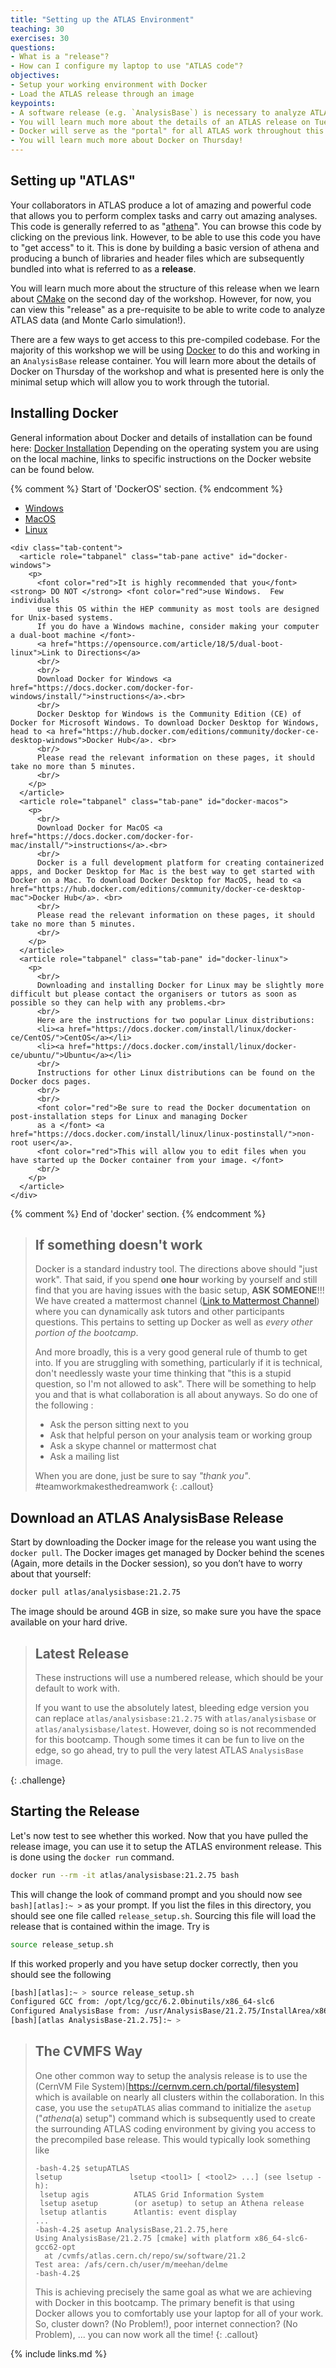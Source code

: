 ```yaml
---
title: "Setting up the ATLAS Environment"
teaching: 30
exercises: 30
questions:
- What is a "release"?
- How can I configure my laptop to use "ATLAS code"?
objectives:
- Setup your working environment with Docker
- Load the ATLAS release through an image
keypoints:
- A software release (e.g. `AnalysisBase`) is necessary to analyze ATLAS data.
- You will learn much more about the details of an ATLAS release on Tuesday!
- Docker will serve as the "portal" for all ATLAS work throughout this tutorial. It can be thought of a "virtual machine".
- You will learn much more about Docker on Thursday!
---
```


## Setting up "ATLAS"

Your collaborators in ATLAS produce a lot of amazing and powerful code that allows you to
perform complex tasks and carry out amazing analyses.  This code is generally referred to
as "[athena](https://gitlab.cern.ch/atlas/athena)". You can browse this code by clicking on
the previous link.  However, to be able to use this code you have to "get access" to it.
This is done by building a basic version of athena and producing a bunch of libraries
and header files which are subsequently bundled into what is referred to as a **release**.

You will learn much more about the structure of this release when we learn about [CMake](https://cmake.org)
on the second day of the workshop.  However, for now, you can view this "release" as a
pre-requisite to be able to write code to analyze ATLAS data (and Monte Carlo simulation!).

There are a few ways to get access to this pre-compiled codebase.  For the majority of this
workshop we will be using [Docker](https://www.docker.com/) to do this and working in an ```AnalysisBase```
release container.  You will learn more about the details of Docker on Thursday of the workshop
and what is presented here is only the minimal setup which will allow you to work through the tutorial.



## Installing Docker

General information about Docker and details of installation can be found here: [Docker Installation](https://docs.docker.com/install/)
Depending on the operating system you are using on the local machine, links to specific instructions on the Docker website can be found below.


<div id="DockerOS"> {% comment %} Start of 'DockerOS' section. {% endcomment %}
  <div>
    <ul class="nav nav-tabs nav-justified" role="tablist">
      <li role="presentation" class="active"><a data-os="windows" href="#docker-windows" aria-controls="Windows" role="tab" data-toggle="tab">Windows</a></li>
      <li role="presentation"><a data-os="macos" href="#docker-macos" aria-controls="MacOS" role="tab" data-toggle="tab">MacOS</a></li>
      <li role="presentation"><a data-os="linux" href="#docker-linux" aria-controls="Linux" role="tab" data-toggle="tab">Linux</a></li>
    </ul>

    <div class="tab-content">
      <article role="tabpanel" class="tab-pane active" id="docker-windows">
        <p>
          <font color="red">It is highly recommended that you</font> <strong> DO NOT </strong> <font color="red">use Windows.  Few individuals
          use this OS within the HEP community as most tools are designed for Unix-based systems.
          If you do have a Windows machine, consider making your computer a dual-boot machine </font>-
          <a href="https://opensource.com/article/18/5/dual-boot-linux">Link to Directions</a>
          <br/>
          <br/>
          Download Docker for Windows <a href="https://docs.docker.com/docker-for-windows/install/">instructions</a>.<br>
          <br/>
          Docker Desktop for Windows is the Community Edition (CE) of Docker for Microsoft Windows. To download Docker Desktop for Windows, head to <a href="https://hub.docker.com/editions/community/docker-ce-desktop-windows">Docker Hub</a>. <br>
          <br/>
          Please read the relevant information on these pages, it should take no more than 5 minutes.
          <br/>
        </p>
      </article>
      <article role="tabpanel" class="tab-pane" id="docker-macos">
        <p>
          <br/>
          Download Docker for MacOS <a href="https://docs.docker.com/docker-for-mac/install/">instructions</a>.<br>
          <br/>
          Docker is a full development platform for creating containerized apps, and Docker Desktop for Mac is the best way to get started with Docker on a Mac. To download Docker Desktop for MacOS, head to <a href="https://hub.docker.com/editions/community/docker-ce-desktop-mac">Docker Hub</a>. <br>
          <br/>
          Please read the relevant information on these pages, it should take no more than 5 minutes.
          <br/>
        </p>
      </article>
      <article role="tabpanel" class="tab-pane" id="docker-linux">
        <p>
          <br/>
          Downloading and installing Docker for Linux may be slightly more difficult but please contact the organisers or tutors as soon as possible so they can help with any problems.<br>
          <br/>
          Here are the instructions for two popular Linux distributions:
          <li><a href="https://docs.docker.com/install/linux/docker-ce/CentOS/">CentOS</a></li>
          <li><a href="https://docs.docker.com/install/linux/docker-ce/ubuntu/">Ubuntu</a></li>
          <br/>
          Instructions for other Linux distributions can be found on the Docker docs pages.
          <br/>
          <br/>
          <font color="red">Be sure to read the Docker documentation on post-installation steps for Linux and managing Docker
          as a </font> <a href="https://docs.docker.com/install/linux/linux-postinstall/">non-root user</a>.
          <font color="red">This will allow you to edit files when you have started up the Docker container from your image. </font>
          <br/>
        </p>
      </article>
    </div>
  </div>
</div> {% comment %} End of 'docker' section. {% endcomment %}

> ## If something doesn't work
> Docker is a standard industry tool.  The directions above should "just work".  That said, if you spend **one hour** working
> by yourself and still find that you are having issues with the basic setup, **ASK SOMEONE**!!!  We have created a mattermost channel
> ([Link to Mattermost Channel](https://mattermost.web.cern.ch/signup_user_complete/?id=qp87x1fco7rj88k44rjhgmmube)) where you
> can dynamically ask tutors and other participants questions.  This pertains to setting up Docker as well as _every other portion of the bootcamp_.
>
> And more broadly, this is a very good general rule of thumb to get into.  If you are struggling with something, particularly if it is technical, don't needlessly
> waste your time thinking that "this is a stupid question, so I'm not allowed to ask".  There will be something to help you and that is
> what collaboration is all about anyways. So do one of the following :
> - Ask the person sitting next to you
> - Ask that helpful person on your analysis team or working group
> - Ask a skype channel or mattermost chat
> - Ask a mailing list
>
> When you are done, just be sure to say _"thank you"_. #teamworkmakesthedreamwork
{: .callout}


## Download an ATLAS AnalysisBase Release

Start by downloading the Docker image for the release you want using the `docker pull`. The Docker images get managed by
Docker behind the scenes (Again, more details in the Docker session), so you don’t have to worry about that yourself:

```bash
docker pull atlas/analysisbase:21.2.75
```

The image should be around 4GB in size, so make sure you have the space available on your hard drive.

> ## Latest Release
> These instructions will use a numbered release, which should be your default to work with.
>
> If you want to use the absolutely latest, bleeding edge version you can replace ```atlas/analysisbase:21.2.75```
> with ```atlas/analysisbase``` or ```atlas/analysisbase/latest```.  However, doing so is not recommended for this bootcamp.
> Though some times it can be fun to live on the edge, so go ahead, try to pull the very latest ATLAS `AnalysisBase` image.
>
{: .challenge}

## Starting the Release

Let's now test to see whether this worked.  Now that you have pulled the release image, you can use it to setup the ATLAS environment release.
This is done using the `docker run` command.

```bash
docker run --rm -it atlas/analysisbase:21.2.75 bash
```
This will change the look of command prompt and you should now see `bash][atlas]:~ >` as your prompt.  If you
list the files in this directory, you should see one file called `release_setup.sh`.  Sourcing this file will
load the release that is contained within the image.  Try is
```bash
source release_setup.sh
```
If this worked properly and you have setup docker correctly, then you should see the following

```bash
[bash][atlas]:~ > source release_setup.sh
Configured GCC from: /opt/lcg/gcc/6.2.0binutils/x86_64-slc6
Configured AnalysisBase from: /usr/AnalysisBase/21.2.75/InstallArea/x86_64-slc6-gcc62-opt
[bash][atlas AnalysisBase-21.2.75]:~ >
```

> ## The CVMFS Way
> One other common way to setup the analysis release is to use the (CernVM File System)[https://cernvm.cern.ch/portal/filesystem]
> which is available on nearly all clusters within the collaboration.  In this case, you use the `setupATLAS` alias command
> to initialize the `asetup` ("_athena_(a) setup") command which is subsequently used to create the surrounding ATLAS coding environment
> by giving you access to the precompiled base release.  This would typically look something like
> ```
> -bash-4.2$ setupATLAS
> lsetup               lsetup <tool1> [ <tool2> ...] (see lsetup -h):
>  lsetup agis          ATLAS Grid Information System
>  lsetup asetup        (or asetup) to setup an Athena release
>  lsetup atlantis      Atlantis: event display
> ...
> -bash-4.2$ asetup AnalysisBase,21.2.75,here
> Using AnalysisBase/21.2.75 [cmake] with platform x86_64-slc6-gcc62-opt
>   at /cvmfs/atlas.cern.ch/repo/sw/software/21.2
> Test area: /afs/cern.ch/user/m/meehan/delme
> -bash-4.2$
> ```
> This is achieving precisely the same goal as what we are achieving with Docker in this bootcamp.  The primary benefit is that using Docker
> allows you to comfortably use your laptop for all of your work.  So, cluster down? (No Problem!), poor internet connection? (No Problem), ...
> you can now work all the time!
{: .callout}

{% include links.md %}




